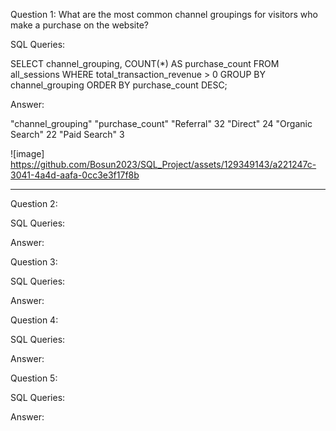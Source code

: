 Question 1: What are the most common channel groupings for visitors who make a purchase on the website?

SQL Queries:

SELECT channel_grouping, COUNT(*) AS purchase_count
FROM all_sessions
	WHERE total_transaction_revenue > 0
	GROUP BY channel_grouping
	ORDER BY purchase_count DESC;

Answer: 

"channel_grouping"	  "purchase_count"
"Referral"	            32
"Direct"	              24
"Organic Search"	      22
"Paid Search"	           3

![image] https://github.com/Bosun2023/SQL_Project/assets/129349143/a221247c-3041-4a4d-aafa-0cc3e3f17f8b

--------------------------------

Question 2: 

SQL Queries:

Answer:



Question 3: 

SQL Queries:

Answer:



Question 4: 

SQL Queries:

Answer:



Question 5: 

SQL Queries:

Answer:
